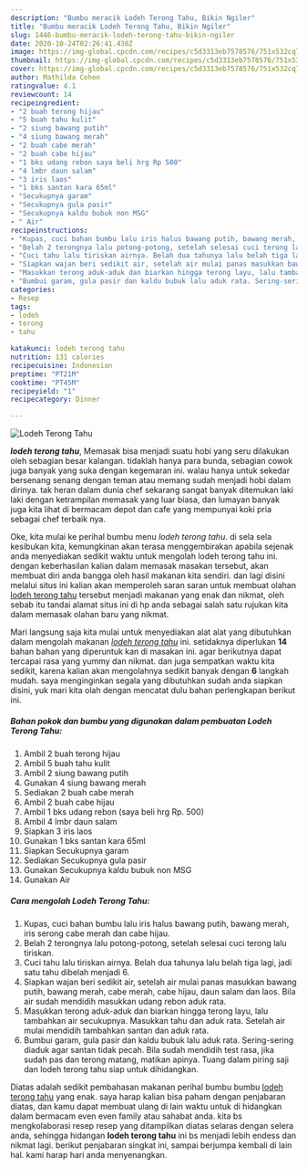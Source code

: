 ```yaml
---
description: "Bumbu meracik Lodeh Terong Tahu, Bikin Ngiler"
title: "Bumbu meracik Lodeh Terong Tahu, Bikin Ngiler"
slug: 1446-bumbu-meracik-lodeh-terong-tahu-bikin-ngiler
date: 2020-10-24T02:26:41.438Z
image: https://img-global.cpcdn.com/recipes/c5d3313eb7578576/751x532cq70/lodeh-terong-tahu-foto-resep-utama.jpg
thumbnail: https://img-global.cpcdn.com/recipes/c5d3313eb7578576/751x532cq70/lodeh-terong-tahu-foto-resep-utama.jpg
cover: https://img-global.cpcdn.com/recipes/c5d3313eb7578576/751x532cq70/lodeh-terong-tahu-foto-resep-utama.jpg
author: Mathilda Cohen
ratingvalue: 4.1
reviewcount: 14
recipeingredient:
- "2 buah terong hijau"
- "5 buah tahu kulit"
- "2 siung bawang putih"
- "4 siung bawang merah"
- "2 buah cabe merah"
- "2 buah cabe hijau"
- "1 bks udang rebon saya beli hrg Rp 500"
- "4 lmbr daun salam"
- "3 iris laos"
- "1 bks santan kara 65ml"
- "Secukupnya garam"
- "Secukupnya gula pasir"
- "Secukupnya kaldu bubuk non MSG"
- " Air"
recipeinstructions:
- "Kupas, cuci bahan bumbu lalu iris halus bawang putih, bawang merah, iris serong cabe merah dan cabe hijau."
- "Belah 2 terongnya lalu potong-potong, setelah selesai cuci terong lalu tiriskan."
- "Cuci tahu lalu tiriskan airnya. Belah dua tahunya lalu belah tiga lagi, jadi satu tahu dibelah menjadi 6."
- "Siapkan wajan beri sedikit air, setelah air mulai panas masukkan bawang putih, bawang merah, cabe merah, cabe hijau, daun salam dan laos. Bila air sudah mendidih masukkan udang rebon aduk rata."
- "Masukkan terong aduk-aduk dan biarkan hingga terong layu, lalu tambahkan air secukupnya. Masukkan tahu dan aduk rata. Setelah air mulai mendidih tambahkan santan dan aduk rata."
- "Bumbui garam, gula pasir dan kaldu bubuk lalu aduk rata. Sering-sering diaduk agar santan tidak pecah. Bila sudah mendidih test rasa, jika sudah pas dan terong matang, matikan apinya. Tuang dalam piring saji dan lodeh terong tahu siap untuk dihidangkan."
categories:
- Resep
tags:
- lodeh
- terong
- tahu

katakunci: lodeh terong tahu 
nutrition: 131 calories
recipecuisine: Indonesian
preptime: "PT21M"
cooktime: "PT45M"
recipeyield: "1"
recipecategory: Dinner

---
```



![Lodeh Terong Tahu](https://img-global.cpcdn.com/recipes/c5d3313eb7578576/751x532cq70/lodeh-terong-tahu-foto-resep-utama.jpg)

<b><i>lodeh terong tahu</i></b>, Memasak bisa menjadi suatu hobi yang seru dilakukan oleh sebagian besar kalangan. tidaklah hanya para bunda, sebagian cowok juga banyak yang suka dengan kegemaran ini. walau hanya untuk sekedar bersenang senang dengan teman atau memang sudah menjadi hobi dalam dirinya. tak heran dalam dunia chef sekarang sangat banyak ditemukan laki laki dengan ketrampilan memasak yang luar biasa, dan lumayan banyak juga kita lihat di bermacam depot dan cafe yang mempunyai koki pria sebagai chef terbaik nya.

Oke, kita mulai ke perihal bumbu menu <i>lodeh terong tahu</i>. di sela sela kesibukan kita, kemungkinan akan terasa menggembirakan apabila sejenak anda menyediakan sedikit waktu untuk mengolah lodeh terong tahu ini. dengan keberhasilan kalian dalam memasak masakan tersebut, akan membuat diri anda bangga oleh hasil makanan kita sendiri. dan lagi disini melalui situs ini kalian akan memperoleh saran saran untuk membuat olahan <u>lodeh terong tahu</u> tersebut menjadi makanan yang enak dan nikmat, oleh sebab itu tandai alamat situs ini di hp anda sebagai salah satu rujukan kita dalam memasak olahan baru yang nikmat.




Mari langsung saja kita mulai untuk menyediakan alat alat yang dibutuhkan dalam mengolah makanan <u><i>lodeh terong tahu</i></u> ini. setidaknya diperlukan <b>14</b> bahan bahan yang diperuntuk kan di masakan ini. agar berikutnya dapat tercapai rasa yang yummy dan nikmat. dan juga sempatkan waktu kita sedikit, karena kalian akan mengolahnya sedikit banyak dengan <b>6</b> langkah mudah. saya menginginkan segala yang dibutuhkan sudah anda siapkan disini, yuk mari kita olah dengan mencatat dulu bahan perlengkapan berikut ini.

<!--inarticleads1-->

##### Bahan pokok dan bumbu yang digunakan dalam pembuatan Lodeh Terong Tahu:

1. Ambil 2 buah terong hijau
1. Ambil 5 buah tahu kulit
1. Ambil 2 siung bawang putih
1. Gunakan 4 siung bawang merah
1. Sediakan 2 buah cabe merah
1. Ambil 2 buah cabe hijau
1. Ambil 1 bks udang rebon (saya beli hrg Rp. 500)
1. Ambil 4 lmbr daun salam
1. Siapkan 3 iris laos
1. Gunakan 1 bks santan kara 65ml
1. Siapkan Secukupnya garam
1. Sediakan Secukupnya gula pasir
1. Gunakan Secukupnya kaldu bubuk non MSG
1. Gunakan  Air




<!--inarticleads2-->

##### Cara mengolah Lodeh Terong Tahu:

1. Kupas, cuci bahan bumbu lalu iris halus bawang putih, bawang merah, iris serong cabe merah dan cabe hijau.
1. Belah 2 terongnya lalu potong-potong, setelah selesai cuci terong lalu tiriskan.
1. Cuci tahu lalu tiriskan airnya. Belah dua tahunya lalu belah tiga lagi, jadi satu tahu dibelah menjadi 6.
1. Siapkan wajan beri sedikit air, setelah air mulai panas masukkan bawang putih, bawang merah, cabe merah, cabe hijau, daun salam dan laos. Bila air sudah mendidih masukkan udang rebon aduk rata.
1. Masukkan terong aduk-aduk dan biarkan hingga terong layu, lalu tambahkan air secukupnya. Masukkan tahu dan aduk rata. Setelah air mulai mendidih tambahkan santan dan aduk rata.
1. Bumbui garam, gula pasir dan kaldu bubuk lalu aduk rata. Sering-sering diaduk agar santan tidak pecah. Bila sudah mendidih test rasa, jika sudah pas dan terong matang, matikan apinya. Tuang dalam piring saji dan lodeh terong tahu siap untuk dihidangkan.




Diatas adalah sedikit pembahasan makanan perihal bumbu bumbu <u>lodeh terong tahu</u> yang enak. saya harap kalian bisa paham dengan penjabaran diatas, dan kamu dapat membuat ulang di lain waktu untuk di hidangkan dalam bermacam even even family atau sahabat anda. kita bs mengkolaborasi resep resep yang ditampilkan diatas selaras dengan selera anda, sehingga hidangan <b>lodeh terong tahu</b> ini bs menjadi lebih endess dan nikmat lagi. berikut penjabaran singkat ini, sampai berjumpa kembali di lain hal. kami harap hari anda menyenangkan.
